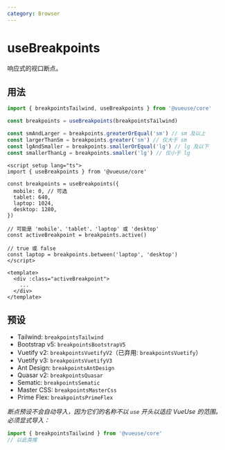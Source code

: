 ```yaml
---
category: Browser
---
```


# useBreakpoints

响应式的视口断点。

## 用法

```js
import { breakpointsTailwind, useBreakpoints } from '@vueuse/core'

const breakpoints = useBreakpoints(breakpointsTailwind)

const smAndLarger = breakpoints.greaterOrEqual('sm') // sm 及以上
const largerThanSm = breakpoints.greater('sm') // 仅大于 sm
const lgAndSmaller = breakpoints.smallerOrEqual('lg') // lg 及以下
const smallerThanLg = breakpoints.smaller('lg') // 仅小于 lg
```

```vue
<script setup lang="ts">
import { useBreakpoints } from '@vueuse/core'

const breakpoints = useBreakpoints({
  mobile: 0, // 可选
  tablet: 640,
  laptop: 1024,
  desktop: 1280,
})

// 可能是 'mobile'、'tablet'、'laptop' 或 'desktop'
const activeBreakpoint = breakpoints.active()

// true 或 false
const laptop = breakpoints.between('laptop', 'desktop')
</script>

<template>
  <div :class="activeBreakpoint">
    ...
  </div>
</template>
```

## 预设

- Tailwind: `breakpointsTailwind`
- Bootstrap v5: `breakpointsBootstrapV5`
- Vuetify v2: `breakpointsVuetifyV2`（已弃用: `breakpointsVuetify`）
- Vuetify v3: `breakpointsVuetifyV3`
- Ant Design: `breakpointsAntDesign`
- Quasar v2: `breakpointsQuasar`
- Sematic: `breakpointsSematic`
- Master CSS: `breakpointsMasterCss`
- Prime Flex: `breakpointsPrimeFlex`

_断点预设不会自动导入，因为它们的名称不以 `use` 开头以适应 VueUse 的范围。必须显式导入：_

```js
import { breakpointsTailwind } from '@vueuse/core'
// 以此类推
```
